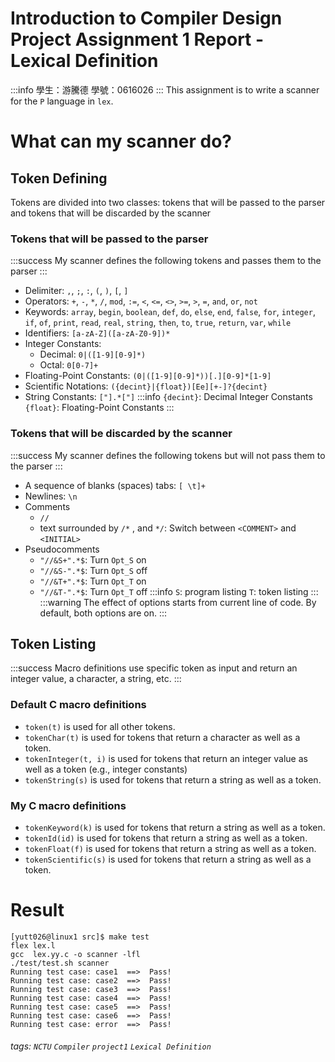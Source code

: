 Introduction to Compiler Design
Project Assignment 1 Report - Lexical Definition
===
:::info
學生：游騰德
學號：0616026
:::
This assignment is to write a scanner for the `P` language in `lex`.

What can my scanner do?
===
Token Defining
--
Tokens are divided into two classes: tokens that will be passed to the parser and tokens that will be discarded by the scanner

### Tokens that will be passed to the parser
:::success
My scanner defines the following tokens and passes them to the parser
:::
- Delimiter: `,`, `;`, `:`, `(`, `)`, `[`, `]`
- Operators: `+`, `-`, `*`, `/`, `mod`, `:=`, `<`, `<=`, `<>`, `>=`, `>`, `=`, `and`, `or`, `not`
- Keywords: `array`, `begin`, `boolean`, `def`, `do`, `else`, `end`, `false`, `for`, `integer`, `if`, `of`, `print`, `read`, `real`, `string`, `then`, `to`, `true`, `return`, `var`, `while`
- Identifiers: `[a-zA-Z]([a-zA-Z0-9])*`
- Integer Constants: 
    - Decimal: `0|([1-9][0-9]*)`
    - Octal: `0[0-7]+`
- Floating-Point Constants: `(0|([1-9][0-9]*))[.][0-9]*[1-9]`
- Scientific Notations: `({decint}|{float})[Ee][+-]?{decint}`
- String Constants: `["].*["]`
:::info
`{decint}`: Decimal Integer Constants
`{float}`: Floating-Point Constants
:::

### Tokens that will be discarded by the scanner
:::success
My scanner defines the following tokens but will not pass them to the parser
:::
- A sequence of blanks (spaces) tabs: `[ \t]+`
- Newlines: `\n`
- Comments
    - `//`
    - text surrounded by `/*` , and `*/`: Switch between `<COMMENT>` and `<INITIAL>`
- Pseudocomments
    - `"//&S+".*$`: Turn `Opt_S` on
    - `"//&S-".*$`: Turn `Opt_S` off
    - `"//&T+".*$`: Turn `Opt_T` on
    - `"//&T-".*$`: Turn `Opt_T` off
:::info
`S`: program listing
`T`: token listing
:::
:::warning
The effect of options starts from current line of code. By default, both options are on.
:::

Token Listing
--
:::success
Macro definitions use specific token as input and return an integer value, a character, a string, etc.
:::

### Default C macro definitions
- `token(t)` is used for all other tokens.
- `tokenChar(t)` is used for tokens that return a character as well as a token.
- `tokenInteger(t, i)` is used for tokens that return an integer value as well as a token (e.g., integer constants)
- `tokenString(s)` is used for tokens that return a string as well as a token.

### My C macro definitions
- `tokenKeyword(k)` is used for tokens that return a string as well as a token.
- `tokenId(id)` is used for tokens that return a string as well as a token.
- `tokenFloat(f)` is used for tokens that return a string as well as a token.
- `tokenScientific(s)` is used for tokens that return a string as well as a token.

Result
==
```clike=
[yutt026@linux1 src]$ make test
flex lex.l
gcc  lex.yy.c -o scanner -lfl
./test/test.sh scanner
Running test case: case1  ==>  Pass!
Running test case: case2  ==>  Pass!
Running test case: case3  ==>  Pass!
Running test case: case4  ==>  Pass!
Running test case: case5  ==>  Pass!
Running test case: case6  ==>  Pass!
Running test case: error  ==>  Pass!
```
###### tags: `NCTU` `Compiler` `project1` `Lexical Definition`